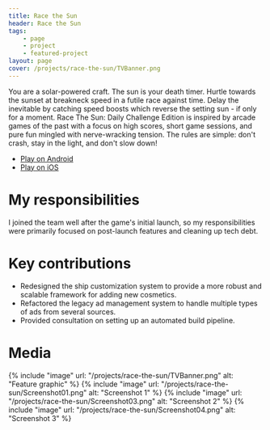 ```yaml
---
title: Race the Sun
header: Race the Sun
tags: 
    - page
    - project
    - featured-project
layout: page
cover: /projects/race-the-sun/TVBanner.png
---
```


You are a solar-powered craft. The sun is your death timer. Hurtle towards the sunset at breakneck speed in a futile race against time. Delay the inevitable by catching speed boosts which reverse the setting sun - if only for a moment. Race The Sun: Daily Challenge Edition is inspired by arcade games of the past with a focus on high scores, short game sessions, and pure fun mingled with nerve-wracking tension. The rules are simple: don't crash, stay in the light, and don't slow down!

* [Play on Android](https://play.google.com/store/apps/details?id=com.flippfly.racethesun)
* [Play on iOS](https://apps.apple.com/us/app/race-the-sun-challenge-edition/id1454414817)

# My responsibilities
I joined the team well after the game's initial launch, so my responsibilities were primarily focused on post-launch features and cleaning up tech debt.

# Key contributions
* Redesigned the ship customization system to provide a more robust and  scalable framework for adding new cosmetics.
* Refactored the legacy ad management system to handle multiple types of ads from several sources.
* Provided consultation on setting up an automated build pipeline.

# Media
{% include "image" url: "/projects/race-the-sun/TVBanner.png" alt: "Feature graphic" %}
{% include "image" url: "/projects/race-the-sun/Screenshot01.png" alt: "Screenshot 1" %}
{% include "image" url: "/projects/race-the-sun/Screenshot03.png" alt: "Screenshot 2" %}
{% include "image" url: "/projects/race-the-sun/Screenshot04.png" alt: "Screenshot 3" %}